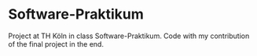 # Software-Praktikum
Project at TH Köln in class Software-Praktikum. Code with my contribution of the final project in the end.
